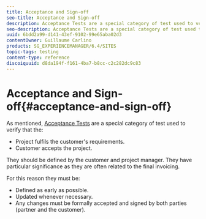 ```yaml
---
title: Acceptance and Sign-off
seo-title: Acceptance and Sign-off
description: Acceptance Tests are a special category of test used to verify that the project fulfils the customer's requirements and that the customer accepts the project
seo-description: Acceptance Tests are a special category of test used to verify that the project fulfils the customer's requirements and that the customer accepts the project
uuid: 6bdd2a99-d141-43ef-9102-99e65aba02d3
contentOwner: Guillaume Carlino
products: SG_EXPERIENCEMANAGER/6.4/SITES
topic-tags: testing
content-type: reference
discoiquuid: d8da194f-f161-4ba7-b8cc-c2c282dc9c83
---
```


# Acceptance and Sign-off{#acceptance-and-sign-off}

As mentioned, [Acceptance Tests](../../../sites/developing/using/planning.md) are a special category of test used to verify that the:

* Project fulfils the customer's requirements.
* Customer accepts the project.

They should be defined by the customer and project manager. They have particular significance as they are often related to the final invoicing.

For this reason they must be:

* Defined as early as possible.
* Updated whenever necessary.
* Any changes must be formally accepted and signed by both parties (partner and the customer).

